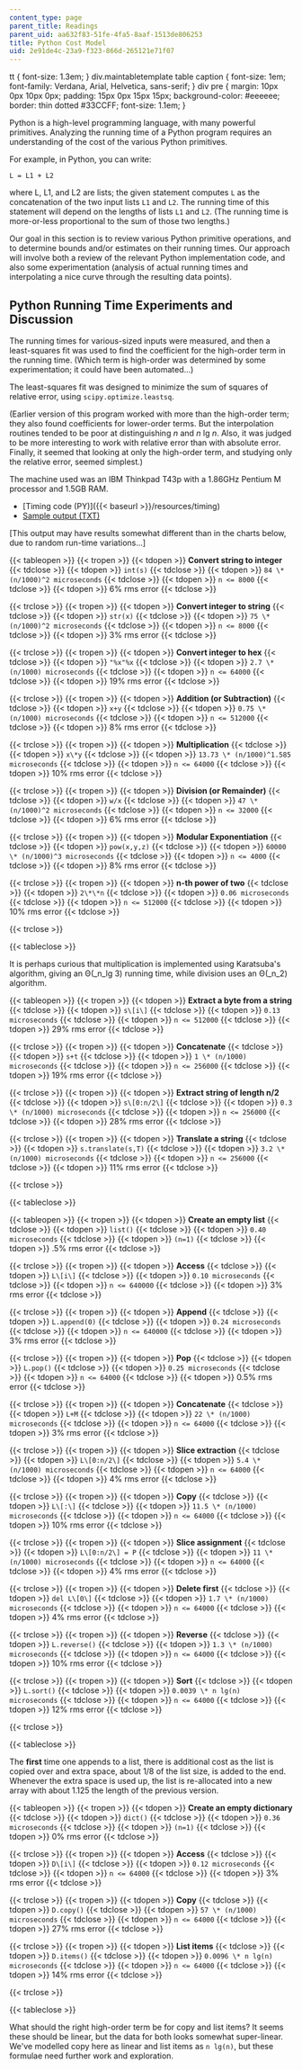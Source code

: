 ```yaml
---
content_type: page
parent_title: Readings
parent_uid: aa632f83-51fe-4fa5-8aaf-1513de806253
title: Python Cost Model
uid: 2e91de4c-23a9-f323-866d-265121e71f07
---
```


tt { font-size: 1.3em; } div.maintabletemplate table caption { font-size: 1em; font-family: Verdana, Arial, Helvetica, sans-serif; } div pre { margin: 10px 0px 10px 0px; padding: 15px 0px 15px 15px; background-color: #eeeeee; border: thin dotted #33CCFF; font-size: 1.1em; }

Python is a high-level programming language, with many powerful primitives. Analyzing the running time of a Python program requires an understanding of the cost of the various Python primitives.

For example, in Python, you can write:

    L = L1 + L2

where L, L1, and L2 are lists; the given statement computes `L` as the concatenation of the two input lists `L1` and `L2`. The running time of this statement will depend on the lengths of lists `L1` and `L2`. (The running time is more-or-less proportional to the sum of those two lengths.)

Our goal in this section is to review various Python primitive operations, and to determine bounds and/or estimates on their running times. Our approach will involve both a review of the relevant Python implementation code, and also some experimentation (analysis of actual running times and interpolating a nice curve through the resulting data points).

Python Running Time Experiments and Discussion
----------------------------------------------

The running times for various-sized inputs were measured, and then a least-squares fit was used to find the coefficient for the high-order term in the running time. (Which term is high-order was determined by some experimentation; it could have been automated...)

The least-squares fit was designed to minimize the sum of squares of relative error, using `scipy.optimize.leastsq`.

(Earlier version of this program worked with more than the high-order term; they also found coefficients for lower-order terms. But the interpolation routines tended to be poor at distinguishing _n_ and _n_ lg _n_. Also, it was judged to be more interesting to work with relative error than with absolute error. Finally, it seemed that looking at only the high-order term, and studying only the relative error, seemed simplest.)

The machine used was an IBM Thinkpad T43p with a 1.86GHz Pentium M processor and 1.5GB RAM.

*   [Timing code (PY)]({{< baseurl >}}/resources/timing)
*   [Sample output (TXT)](./resolveuid/5b1e2569373c58a4e6bd0dd1112a9ba7)

\[This output may have results somewhat different than in the charts below, due to random run-time variations...\]

{{< tableopen >}}
{{< tropen >}}
{{< tdopen >}}
**Convert string to integer**
{{< tdclose >}}
{{< tdopen >}}
`int(s)`
{{< tdclose >}}
{{< tdopen >}}
`84 \* (n/1000)^2 microseconds`
{{< tdclose >}}
{{< tdopen >}}
`n <= 8000`
{{< tdclose >}}
{{< tdopen >}}
6% rms error
{{< tdclose >}}

{{< trclose >}}
{{< tropen >}}
{{< tdopen >}}
**Convert integer to string**
{{< tdclose >}}
{{< tdopen >}}
`str(x)`
{{< tdclose >}}
{{< tdopen >}}
`75 \* (n/1000)^2 microseconds`
{{< tdclose >}}
{{< tdopen >}}
`n <= 8000`
{{< tdclose >}}
{{< tdopen >}}
3% rms error
{{< tdclose >}}

{{< trclose >}}
{{< tropen >}}
{{< tdopen >}}
**Convert integer to hex**
{{< tdclose >}}
{{< tdopen >}}
`"%x"%x`
{{< tdclose >}}
{{< tdopen >}}
`2.7 \* (n/1000) microseconds`
{{< tdclose >}}
{{< tdopen >}}
`n <= 64000`
{{< tdclose >}}
{{< tdopen >}}
19% rms error
{{< tdclose >}}

{{< trclose >}}
{{< tropen >}}
{{< tdopen >}}
**Addition (or Subtraction)**
{{< tdclose >}}
{{< tdopen >}}
`x+y`
{{< tdclose >}}
{{< tdopen >}}
`0.75 \* (n/1000) microseconds`
{{< tdclose >}}
{{< tdopen >}}
`n <= 512000`
{{< tdclose >}}
{{< tdopen >}}
8% rms error
{{< tdclose >}}

{{< trclose >}}
{{< tropen >}}
{{< tdopen >}}
**Multiplication**
{{< tdclose >}}
{{< tdopen >}}
`x\*y`
{{< tdclose >}}
{{< tdopen >}}
`13.73 \* (n/1000)^1.585 microseconds`
{{< tdclose >}}
{{< tdopen >}}
`n <= 64000`
{{< tdclose >}}
{{< tdopen >}}
10% rms error
{{< tdclose >}}

{{< trclose >}}
{{< tropen >}}
{{< tdopen >}}
**Division (or Remainder)**
{{< tdclose >}}
{{< tdopen >}}
`w/x`
{{< tdclose >}}
{{< tdopen >}}
`47 \* (n/1000)^2 microseconds`
{{< tdclose >}}
{{< tdopen >}}
`n <= 32000`
{{< tdclose >}}
{{< tdopen >}}
6% rms error
{{< tdclose >}}

{{< trclose >}}
{{< tropen >}}
{{< tdopen >}}
**Modular Exponentiation**
{{< tdclose >}}
{{< tdopen >}}
`pow(x,y,z)`
{{< tdclose >}}
{{< tdopen >}}
`60000 \* (n/1000)^3 microseconds`
{{< tdclose >}}
{{< tdopen >}}
`n <= 4000`
{{< tdclose >}}
{{< tdopen >}}
8% rms error
{{< tdclose >}}

{{< trclose >}}
{{< tropen >}}
{{< tdopen >}}
**n-th power of two**
{{< tdclose >}}
{{< tdopen >}}
`2\*\*n`
{{< tdclose >}}
{{< tdopen >}}
`0.06 microseconds`
{{< tdclose >}}
{{< tdopen >}}
`n <= 512000`
{{< tdclose >}}
{{< tdopen >}}
10% rms error
{{< tdclose >}}

{{< trclose >}}

{{< tableclose >}}

It is perhaps curious that multiplication is implemented using Karatsuba's algorithm, giving an Θ(_n_lg 3) running time, while division uses an Θ(_n_2) algorithm.

{{< tableopen >}}
{{< tropen >}}
{{< tdopen >}}
**Extract a byte from a string**
{{< tdclose >}}
{{< tdopen >}}
`s\[i\]`
{{< tdclose >}}
{{< tdopen >}}
`0.13 microseconds`
{{< tdclose >}}
{{< tdopen >}}
`n <= 512000`
{{< tdclose >}}
{{< tdopen >}}
29% rms error
{{< tdclose >}}

{{< trclose >}}
{{< tropen >}}
{{< tdopen >}}
**Concatenate**
{{< tdclose >}}
{{< tdopen >}}
`s+t`
{{< tdclose >}}
{{< tdopen >}}
`1 \* (n/1000) microseconds`
{{< tdclose >}}
{{< tdopen >}}
`n <= 256000`
{{< tdclose >}}
{{< tdopen >}}
19% rms error
{{< tdclose >}}

{{< trclose >}}
{{< tropen >}}
{{< tdopen >}}
**Extract string of length n/2**
{{< tdclose >}}
{{< tdopen >}}
`s\[0:n/2\]`
{{< tdclose >}}
{{< tdopen >}}
`0.3 \* (n/1000) microseconds`
{{< tdclose >}}
{{< tdopen >}}
`n <= 256000`
{{< tdclose >}}
{{< tdopen >}}
28% rms error
{{< tdclose >}}

{{< trclose >}}
{{< tropen >}}
{{< tdopen >}}
**Translate a string**
{{< tdclose >}}
{{< tdopen >}}
`s.translate(s,T)`
{{< tdclose >}}
{{< tdopen >}}
`3.2 \* (n/1000) microseconds`
{{< tdclose >}}
{{< tdopen >}}
`n <= 256000`
{{< tdclose >}}
{{< tdopen >}}
11% rms error
{{< tdclose >}}

{{< trclose >}}

{{< tableclose >}}

{{< tableopen >}}
{{< tropen >}}
{{< tdopen >}}
**Create an empty list**
{{< tdclose >}}
{{< tdopen >}}
`list()`
{{< tdclose >}}
{{< tdopen >}}
`0.40 microseconds`
{{< tdclose >}}
{{< tdopen >}}
`(n=1)`
{{< tdclose >}}
{{< tdopen >}}
.5% rms error
{{< tdclose >}}

{{< trclose >}}
{{< tropen >}}
{{< tdopen >}}
**Access**
{{< tdclose >}}
{{< tdopen >}}
`L\[i\]`
{{< tdclose >}}
{{< tdopen >}}
`0.10 microseconds`
{{< tdclose >}}
{{< tdopen >}}
`n <= 640000`
{{< tdclose >}}
{{< tdopen >}}
3% rms error
{{< tdclose >}}

{{< trclose >}}
{{< tropen >}}
{{< tdopen >}}
**Append**
{{< tdclose >}}
{{< tdopen >}}
`L.append(0)`
{{< tdclose >}}
{{< tdopen >}}
`0.24 microseconds`
{{< tdclose >}}
{{< tdopen >}}
`n <= 640000`
{{< tdclose >}}
{{< tdopen >}}
3% rms error
{{< tdclose >}}

{{< trclose >}}
{{< tropen >}}
{{< tdopen >}}
**Pop**
{{< tdclose >}}
{{< tdopen >}}
`L.pop()`
{{< tdclose >}}
{{< tdopen >}}
`0.25 microseconds`
{{< tdclose >}}
{{< tdopen >}}
`n <= 64000`
{{< tdclose >}}
{{< tdopen >}}
0.5% rms error
{{< tdclose >}}

{{< trclose >}}
{{< tropen >}}
{{< tdopen >}}
**Concatenate**
{{< tdclose >}}
{{< tdopen >}}
`L+M`
{{< tdclose >}}
{{< tdopen >}}
`22 \* (n/1000) microseconds`
{{< tdclose >}}
{{< tdopen >}}
`n <= 64000`
{{< tdclose >}}
{{< tdopen >}}
3% rms error
{{< tdclose >}}

{{< trclose >}}
{{< tropen >}}
{{< tdopen >}}
**Slice extraction**
{{< tdclose >}}
{{< tdopen >}}
`L\[0:n/2\]`
{{< tdclose >}}
{{< tdopen >}}
`5.4 \* (n/1000) microseconds`
{{< tdclose >}}
{{< tdopen >}}
`n <= 64000`
{{< tdclose >}}
{{< tdopen >}}
4% rms error
{{< tdclose >}}

{{< trclose >}}
{{< tropen >}}
{{< tdopen >}}
**Copy**
{{< tdclose >}}
{{< tdopen >}}
`L\[:\]`
{{< tdclose >}}
{{< tdopen >}}
`11.5 \* (n/1000) microseconds`
{{< tdclose >}}
{{< tdopen >}}
`n <= 64000`
{{< tdclose >}}
{{< tdopen >}}
10% rms error
{{< tdclose >}}

{{< trclose >}}
{{< tropen >}}
{{< tdopen >}}
**Slice assignment**
{{< tdclose >}}
{{< tdopen >}}
`L\[0:n/2\] = P`
{{< tdclose >}}
{{< tdopen >}}
`11 \* (n/1000) microseconds`
{{< tdclose >}}
{{< tdopen >}}
`n <= 64000`
{{< tdclose >}}
{{< tdopen >}}
4% rms error
{{< tdclose >}}

{{< trclose >}}
{{< tropen >}}
{{< tdopen >}}
**Delete first**
{{< tdclose >}}
{{< tdopen >}}
`del L\[0\]`
{{< tdclose >}}
{{< tdopen >}}
`1.7 \* (n/1000) microseconds`
{{< tdclose >}}
{{< tdopen >}}
`n <= 64000`
{{< tdclose >}}
{{< tdopen >}}
4% rms error
{{< tdclose >}}

{{< trclose >}}
{{< tropen >}}
{{< tdopen >}}
**Reverse**
{{< tdclose >}}
{{< tdopen >}}
`L.reverse()`
{{< tdclose >}}
{{< tdopen >}}
`1.3 \* (n/1000) microseconds`
{{< tdclose >}}
{{< tdopen >}}
`n <= 64000`
{{< tdclose >}}
{{< tdopen >}}
10% rms error
{{< tdclose >}}

{{< trclose >}}
{{< tropen >}}
{{< tdopen >}}
**Sort**
{{< tdclose >}}
{{< tdopen >}}
`L.sort()`
{{< tdclose >}}
{{< tdopen >}}
`0.0039 \* n lg(n) microseconds`
{{< tdclose >}}
{{< tdopen >}}
`n <= 64000`
{{< tdclose >}}
{{< tdopen >}}
12% rms error
{{< tdclose >}}

{{< trclose >}}

{{< tableclose >}}

The **first** time one appends to a list, there is additional cost as the list is copied over and extra space, about 1/8 of the list size, is added to the end. Whenever the extra space is used up, the list is re-allocated into a new array with about 1.125 the length of the previous version.

{{< tableopen >}}
{{< tropen >}}
{{< tdopen >}}
**Create an empty dictionary**
{{< tdclose >}}
{{< tdopen >}}
`dict()`
{{< tdclose >}}
{{< tdopen >}}
`0.36 microseconds`
{{< tdclose >}}
{{< tdopen >}}
`(n=1)`
{{< tdclose >}}
{{< tdopen >}}
0% rms error
{{< tdclose >}}

{{< trclose >}}
{{< tropen >}}
{{< tdopen >}}
**Access**
{{< tdclose >}}
{{< tdopen >}}
`D\[i\]`
{{< tdclose >}}
{{< tdopen >}}
`0.12 microseconds`
{{< tdclose >}}
{{< tdopen >}}
`n <= 64000`
{{< tdclose >}}
{{< tdopen >}}
3% rms error
{{< tdclose >}}

{{< trclose >}}
{{< tropen >}}
{{< tdopen >}}
**Copy**
{{< tdclose >}}
{{< tdopen >}}
`D.copy()`
{{< tdclose >}}
{{< tdopen >}}
`57 \* (n/1000) microseconds`
{{< tdclose >}}
{{< tdopen >}}
`n <= 64000`
{{< tdclose >}}
{{< tdopen >}}
27% rms error
{{< tdclose >}}

{{< trclose >}}
{{< tropen >}}
{{< tdopen >}}
**List items**
{{< tdclose >}}
{{< tdopen >}}
`D.items()`
{{< tdclose >}}
{{< tdopen >}}
`0.0096 \* n lg(n) microseconds`
{{< tdclose >}}
{{< tdopen >}}
`n <= 64000`
{{< tdclose >}}
{{< tdopen >}}
14% rms error
{{< tdclose >}}

{{< trclose >}}

{{< tableclose >}}

What should the right high-order term be for copy and list items? It seems these should be linear, but the data for both looks somewhat super-linear. We've modelled copy here as linear and list items as `n lg(n)`, but these formulae need further work and exploration.